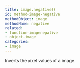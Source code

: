 ```yaml
---
title: image.negative()
id: method-image-negative
methodObject: image
methodName: negative
related:
- function-imagenegative
- object-image
categories:
- image
---
```


Inverts the pixel values of a image.
